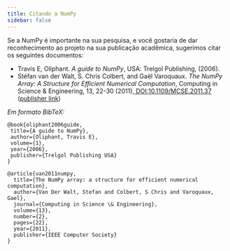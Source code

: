```yaml
---
title: Citando a NumPy
sidebar: false
---
```


Se a NumPy é importante na sua pesquisa, e você gostaria de dar reconhecimento ao projeto na sua publicação acadêmica, sugerimos citar os seguintes documentos:

* Travis E, Oliphant. _A guide to NumPy_, USA: Trelgol Publishing, (2006).
* Stéfan van der Walt, S. Chris Colbert, and Gaël Varoquaux. _The NumPy Array: A Structure for Efficient Numerical Computation_, Computing in Science & Engineering, 13, 22-30 (2011),[ DOI:10.1109/MCSE.2011.37](http://dx.doi.org/10.1109/MCSE.2011.37) ([publisher link](http://scitation.aip.org/content/aip/journal/cise/13/2/10.1109/MCSE.2011.37))

_Em formato BibTeX:_

 ``` 
@book{oliphant2006guide,
  title={A guide to NumPy},
  author={Oliphant, Travis E},
  volume={1},
  year={2006},
  publisher={Trelgol Publishing USA}
}

 @article{van2011numpy,
   title={The NumPy array: a structure for efficient numerical computation},
   author={Van Der Walt, Stefan and Colbert, S Chris and Varoquaux, Gael},
   journal={Computing in Science \& Engineering},
   volume={13},
   number={2},
   pages={22},
   year={2011},
   publisher={IEEE Computer Society}
}
```
